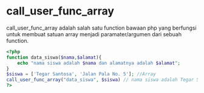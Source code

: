 # call_user_func_array
call_user_func_array adalah salah satu function bawaan php yang berfungsi untuk membuat satuan array menjadi paramater/argumen dari sebuah function.
```php
<?php
function data_siswa($nama,$alamat){
    echo "nama siswa adalah $nama dan alamatnya adalah $alamat";
}
$siswa = ['Tegar Santosa', 'Jalan Pala No. 5']; //Array
call_user_func_array("data_siswa", $siswa) // nama siswa adalah Tegar Santosa dan alamatnya adalah Jalan Pala No. 5
?>
```